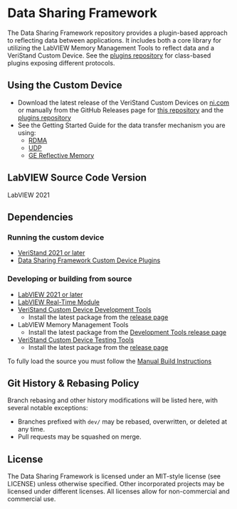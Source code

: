 # Data Sharing Framework
The Data Sharing Framework repository provides a plugin-based approach to reflecting data between applications. It includes both a core library for utilizing the LabVIEW Memory Management Tools to reflect data and a VeriStand Custom Device. See the [plugins repository](https://github.com/ni/niveristand-data-sharing-framework-custom-device-plugins) for class-based plugins exposing different protocols.

## Using the Custom Device

- Download the latest release of the VeriStand Custom Devices on [ni.com](https://www.ni.com/en-us/support/downloads/software-products/download.veristand-custom-devices.html) or manually from the GitHub Releases page for [this repository](https://github.com/ni/niveristand-data-sharing-framework-custom-device/releases) and the [plugins repository](https://github.com/ni/niveristand-data-sharing-framework-custom-device-plugins/releases)
- See the Getting Started Guide for the data transfer mechanism you are using:
  - [RDMA](https://github.com/ni/niveristand-data-sharing-framework-custom-device-plugins/blob/main/Docs/Getting%20Started%20with%20the%20RDMA%20Component.md)
  - [UDP](https://github.com/ni/niveristand-data-sharing-framework-custom-device-plugins/blob/main/Docs/Getting%20Started%20with%20the%20UDP%20Component.md)
  - [GE Reflective Memory](https://github.com/ni/niveristand-data-sharing-framework-custom-device-plugins/blob/main/Docs/Getting%20Started%20with%20the%20GE%20Reflective%20Memory%20Component.md)

## LabVIEW Source Code Version

LabVIEW 2021

## Dependencies

### Running the custom device

- [VeriStand 2021 or later](https://www.ni.com/en-us/support/downloads/software-products/download.veristand.html)
- [Data Sharing Framework Custom Device Plugins](https://github.com/ni/niveristand-data-sharing-framework-custom-device-plugins/releases)

### Developing or building from source 

- [LabVIEW 2021 or later](https://www.ni.com/en-us/support/downloads/software-products/download.labview.html)
- [LabVIEW Real-Time Module](https://www.ni.com/en-us/support/downloads/software-products/download.labview-real-time-module.html)
- [VeriStand Custom Device Development Tools](https://github.com/ni/niveristand-custom-device-development-tools)
  - Install the latest package from the [release page](https://github.com/ni/niveristand-custom-device-development-tools/releases)
- LabVIEW Memory Management Tools
  - Install the latest package from the [Development Tools release page](https://github.com/ni/niveristand-custom-device-development-tools/releases)
- [VeriStand Custom Device Testing Tools](https://github.com/ni/niveristand-custom-device-testing-tools)
  - Install the latest package from the [release page](https://github.com/ni/niveristand-custom-device-testing-tools/releases)

To fully load the source you must follow the [Manual Build Instructions](Docs/Manual%20Build%20Instructions.md)

## Git History & Rebasing Policy
Branch rebasing and other history modifications will be listed here, with several notable exceptions:
- Branches prefixed with `dev/` may be rebased, overwritten, or deleted at any time.
- Pull requests may be squashed on merge.

## License
The Data Sharing Framework is licensed under an MIT-style license (see LICENSE) unless otherwise specified. Other incorporated projects may be licensed under different licenses. All licenses allow for non-commercial and commercial use.
